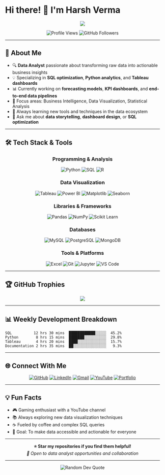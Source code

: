 # Hi there! 👋 I'm Harsh Verma

<div align="center">
  <img src="https://readme-typing-svg.herokuapp.com/?lines=Data+Analyst+from+India;Turning+Data+into+Insights;SQL+%7C+Python+%7C+Tableau+Expert;Business+Intelligence+Enthusiast&font=Fira%20Code&center=true&width=440&height=45&color=f75c7e&vCenter=true&size=22">
</div>

<p align="center">
  <img src="https://komarev.com/ghpvc/?username=Harshver-16&label=Profile%20views&color=0e75b6&style=flat" alt="Profile Views" />
  <img src="https://img.shields.io/github/followers/Harshver-16?label=Followers&style=social" alt="GitHub Followers" />
</p>

---

## 🚀 About Me

- 🔍 **Data Analyst** passionate about transforming raw data into actionable business insights
- 💡 Specializing in **SQL optimization**, **Python analytics**, and **Tableau dashboards**
- 📊 Currently working on **forecasting models**, **KPI dashboards**, and **end-to-end data pipelines**
- 🎯 Focus areas: Business Intelligence, Data Visualization, Statistical Analysis
- 🌱 Always learning new tools and techniques in the data ecosystem
- 💬 Ask me about **data storytelling**, **dashboard design**, or **SQL optimization**

---

## 🛠️ Tech Stack & Tools

<div align="center">

### Programming & Analysis
![Python](https://img.shields.io/badge/Python-3776AB?style=for-the-badge&logo=python&logoColor=white)
![SQL](https://img.shields.io/badge/SQL-4479A1?style=for-the-badge&logo=mysql&logoColor=white)
![R](https://img.shields.io/badge/R-276DC3?style=for-the-badge&logo=r&logoColor=white)

### Data Visualization
![Tableau](https://img.shields.io/badge/Tableau-E97627?style=for-the-badge&logo=tableau&logoColor=white)
![Power BI](https://img.shields.io/badge/PowerBI-F2C811?style=for-the-badge&logo=powerbi&logoColor=black)
![Matplotlib](https://img.shields.io/badge/Matplotlib-11557c?style=for-the-badge&logo=python&logoColor=white)
![Seaborn](https://img.shields.io/badge/Seaborn-3776AB?style=for-the-badge&logo=python&logoColor=white)

### Libraries & Frameworks
![Pandas](https://img.shields.io/badge/Pandas-150458?style=for-the-badge&logo=pandas&logoColor=white)
![NumPy](https://img.shields.io/badge/NumPy-013243?style=for-the-badge&logo=numpy&logoColor=white)
![Scikit Learn](https://img.shields.io/badge/Scikit_Learn-F7931E?style=for-the-badge&logo=scikit-learn&logoColor=white)

### Databases
![MySQL](https://img.shields.io/badge/MySQL-4479A1?style=for-the-badge&logo=mysql&logoColor=white)
![PostgreSQL](https://img.shields.io/badge/PostgreSQL-336791?style=for-the-badge&logo=postgresql&logoColor=white)
![MongoDB](https://img.shields.io/badge/MongoDB-47A248?style=for-the-badge&logo=mongodb&logoColor=white)

### Tools & Platforms
![Excel](https://img.shields.io/badge/Excel-217346?style=for-the-badge&logo=microsoft-excel&logoColor=white)
![Git](https://img.shields.io/badge/Git-F05032?style=for-the-badge&logo=git&logoColor=white)
![Jupyter](https://img.shields.io/badge/Jupyter-F37626?style=for-the-badge&logo=jupyter&logoColor=white)
![VS Code](https://img.shields.io/badge/VS_Code-007ACC?style=for-the-badge&logo=visual-studio-code&logoColor=white)

</div>





---

## 🏆 GitHub Trophies

<div align="center">
  <img src="https://github-profile-trophy.vercel.app/?username=Harshver-16&theme=tokyonight&no-frame=true&row=1&column=7" />
</div>

---

## 📊 Weekly Development Breakdown

<!--START_SECTION:waka-->
```text
SQL          12 hrs 30 mins  ████████████░░░░░  45.2%
Python        8 hrs 15 mins  ███████░░░░░░░░░░  29.8%
Tableau       4 hrs 20 mins  ████░░░░░░░░░░░░░  15.7%
Documentation 2 hrs 35 mins  ██░░░░░░░░░░░░░░░   9.3%
```
<!--END_SECTION:waka-->

---

## 🌐 Connect With Me

<div align="center">

[![GitHub](https://img.shields.io/badge/GitHub-100000?style=for-the-badge&logo=github&logoColor=white)](https://github.com/Harshver-16)
[![LinkedIn](https://img.shields.io/badge/LinkedIn-0077B5?style=for-the-badge&logo=linkedin&logoColor=white)](https://www.linkedin.com/in/harshverma75/)
[![Gmail](https://img.shields.io/badge/Gmail-D14836?style=for-the-badge&logo=gmail&logoColor=white)](mailto:youremail@example.com)
[![YouTube](https://img.shields.io/badge/YouTube-FF0000?style=for-the-badge&logo=youtube&logoColor=white)](https://www.youtube.com/@JetFuryGaming)
[![Portfolio](https://img.shields.io/badge/Website-FF5722?style=for-the-badge&logo=google-chrome&logoColor=white)](https://your-personal-website.com)

</div>

---

## 💡 Fun Facts

- 🎮 Gaming enthusiast with a YouTube channel
- 📚 Always exploring new data visualization techniques
- ☕ Fueled by coffee and complex SQL queries
- 🎯 Goal: To make data accessible and actionable for everyone



---

<div align="center">
  <b>⭐ Star my repositories if you find them helpful!</b><br>
  <i>💼 Open to data analyst opportunities and collaboration</i>
</div>

---

<div align="center">
  <img src="https://quotes-github-readme.vercel.app/api?type=horizontal&theme=tokyonight" alt="Random Dev Quote"/>
</div>
